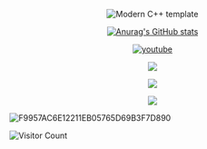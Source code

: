<div id="title" align=center>

![Modern C++ template][github-sub-title:img]

[![Anurag's GitHub stats](https://github-readme-stats.vercel.app/api?username=NineNightMeow&show_icons=true&theme=tokyonight)](https://b23.tv/iEJTnPp)

[![youtube](https://img.shields.io/badge/video-YouTube-red)](https://www.youtube.com/channel/UCey35Do4RGewqr-6EiaCJrg)

![](https://img.shields.io/badge/讨厌-背刺-yellow) 

![](https://img.shields.io/badge/性格-内向-red) 

![](https://img.shields.io/badge/爱好-计算机-算法-竞赛-二次元-板绘-red)

</div>

![F9957AC6E12211EB05765D69B3F7D890](https://github.com/user-attachments/assets/c2e3c1c2-95c3-4640-8224-424dfa03b23a)


![Visitor Count](https://profile-counter.glitch.me/NineNightMeow/count.svg)

[github-sub-title:img]: https://readme-typing-svg.herokuapp.com?font=Segoe+Script&center=true&lines=NineNightMeow.
